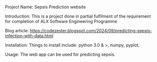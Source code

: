 
Project Name: 
Sepsis Prediction website

Introduction: 
This is a project done in partial fulfilment of the requirement for completion of ALX Software Engineering Programme

Blog article: 
https://codezester.blogspot.com/2024/09/predicting-sepsis-infection-with-data.html

Installation:
Things to install include: python 3.0 & >, numpy, pyplot.

Usage:
The web app can be used for predicting sepsis.
